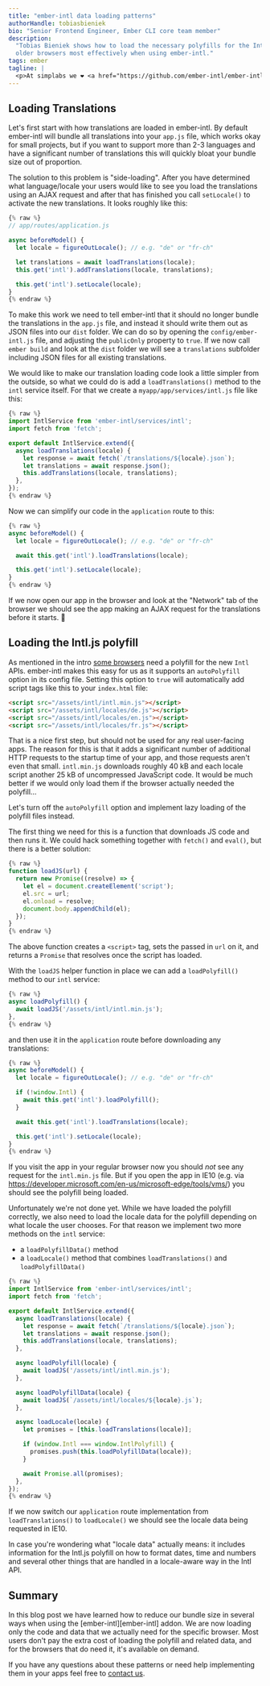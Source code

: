 ```yaml
---
title: "ember-intl data loading patterns"
authorHandle: tobiasbieniek
bio: "Senior Frontend Engineer, Ember CLI core team member"
description:
  "Tobias Bieniek shows how to load the necessary polyfills for the Intl API in
  older browsers most effectively when using ember-intl."
tags: ember
tagline: |
  <p>At simplabs we ❤️ <a href="https://github.com/ember-intl/ember-intl">ember-intl</a> and use it for all our projects where translations or other localizations are needed. ember-intl is based on the native <a href="https://developer.mozilla.org/de/docs/Web/JavaScript/Reference/Global_Objects/Intl">Intl APIs</a> that were introduced in <a href="https://caniuse.com/#feat=internationalization">all newer browsers</a> a while ago. Unfortunately some users are still using browsers that don't support them and this blog post will show you our preferred way to load the necessary polyfill and the associated data.</p>
---
```


## Loading Translations

Let's first start with how translations are loaded in ember-intl. By default
ember-intl will bundle all translations into your `app.js` file, which works
okay for small projects, but if you want to support more than 2-3 languages and
have a significant number of translations this will quickly bloat your bundle
size out of proportion.

The solution to this problem is "side-loading". After you have determined what
language/locale your users would like to see you load the translations using an
AJAX request and after that has finished you call `setLocale()` to activate the
new translations. It looks roughly like this:

```js
{% raw %}
// app/routes/application.js

async beforeModel() {
  let locale = figureOutLocale(); // e.g. "de" or "fr-ch"

  let translations = await loadTranslations(locale);
  this.get('intl').addTranslations(locale, translations);

  this.get('intl').setLocale(locale);
}
{% endraw %}
```

To make this work we need to tell ember-intl that it should no longer bundle the
translations in the `app.js` file, and instead it should write them out as JSON
files into our `dist` folder. We can do so by opening the `config/ember-intl.js`
file, and adjusting the `publicOnly` property to `true`. If we now call
`ember build` and look at the `dist` folder we will see a `translations`
subfolder including JSON files for all existing translations.

We would like to make our translation loading code look a little simpler from
the outside, so what we could do is add a `loadTranslations()` method to the
`intl` service itself. For that we create a `myapp/app/services/intl.js` file
like this:

```js
{% raw %}
import IntlService from 'ember-intl/services/intl';
import fetch from 'fetch';

export default IntlService.extend({
  async loadTranslations(locale) {
    let response = await fetch(`/translations/${locale}.json`);
    let translations = await response.json();
    this.addTranslations(locale, translations);
  },
});
{% endraw %}
```

Now we can simplify our code in the `application` route to this:

```js
{% raw %}
async beforeModel() {
  let locale = figureOutLocale(); // e.g. "de" or "fr-ch"

  await this.get('intl').loadTranslations(locale);

  this.get('intl').setLocale(locale);
}
{% endraw %}
```

If we now open our app in the browser and look at the "Network" tab of the
browser we should see the app making an AJAX request for the translations before
it starts. 🎉

## Loading the Intl.js polyfill

As mentioned in the intro
[some browsers](https://caniuse.com/#feat=internationalization) need a polyfill
for the new `Intl` APIs. ember-intl makes this easy for us as it supports an
`autoPolyfill` option in its config file. Setting this option to `true` will
automatically add script tags like this to your `index.html` file:

```html
<script src="/assets/intl/intl.min.js"></script>
<script src="/assets/intl/locales/de.js"></script>
<script src="/assets/intl/locales/en.js"></script>
<script src="/assets/intl/locales/fr.js"></script>
```

That is a nice first step, but should not be used for any real user-facing apps.
The reason for this is that it adds a significant number of additional HTTP
requests to the startup time of your app, and those requests aren't even that
small. `intl.min.js` downloads roughly 40 kB and each locale script another 25
kB of uncompressed JavaScript code. It would be much better if we would only
load them if the browser actually needed the polyfill...

Let's turn off the `autoPolyfill` option and implement lazy loading of the
polyfill files instead.

The first thing we need for this is a function that downloads JS code and then
runs it. We could hack something together with `fetch()` and `eval()`, but there
is a better solution:

```js
{% raw %}
function loadJS(url) {
  return new Promise((resolve) => {
    let el = document.createElement('script');
    el.src = url;
    el.onload = resolve;
    document.body.appendChild(el);
  });
}
{% endraw %}
```

The above function creates a `<script>` tag, sets the passed in `url` on it, and
returns a `Promise` that resolves once the script has loaded.

With the `loadJS` helper function in place we can add a `loadPolyfill()` method
to our `intl` service:

```js
{% raw %}
async loadPolyfill() {
  await loadJS('/assets/intl/intl.min.js');
},
{% endraw %}
```

and then use it in the `application` route before downloading any translations:

```js
{% raw %}
async beforeModel() {
  let locale = figureOutLocale(); // e.g. "de" or "fr-ch"

  if (!window.Intl) {
    await this.get('intl').loadPolyfill();
  }

  await this.get('intl').loadTranslations(locale);

  this.get('intl').setLocale(locale);
}
{% endraw %}
```

If you visit the app in your regular browser now you should _not_ see any
request for the `intl.min.js` file. But if you open the app in IE10 (e.g. via
<https://developer.microsoft.com/en-us/microsoft-edge/tools/vms/>) you should
see the polyfill being loaded.

Unfortunately we're not done yet. While we have loaded the polyfill correctly,
we also need to load the locale data for the polyfill depending on what locale
the user chooses. For that reason we implement two more methods on the `intl`
service:

- a `loadPolyfillData()` method
- a `loadLocale()` method that combines `loadTranslations()` and
  `loadPolyfillData()`

```js
{% raw %}
import IntlService from 'ember-intl/services/intl';
import fetch from 'fetch';

export default IntlService.extend({
  async loadTranslations(locale) {
    let response = await fetch(`/translations/${locale}.json`);
    let translations = await response.json();
    this.addTranslations(locale, translations);
  },

  async loadPolyfill(locale) {
    await loadJS('/assets/intl/intl.min.js');
  },

  async loadPolyfillData(locale) {
    await loadJS(`/assets/intl/locales/${locale}.js`);
  },

  async loadLocale(locale) {
    let promises = [this.loadTranslations(locale)];

    if (window.Intl === window.IntlPolyfill) {
      promises.push(this.loadPolyfillData(locale));
    }

    await Promise.all(promises);
  },
});
{% endraw %}
```

If we now switch our `application` route implementation from
`loadTranslations()` to `loadLocale()` we should see the locale data being
requested in IE10.

In case you're wondering what "locale data" actually means: it includes
information for the Intl.js polyfill on how to format dates, time and numbers
and several other things that are handled in a locale-aware way in the Intl API.

## Summary

In this blog post we have learned how to reduce our bundle size in several ways
when using the [ember-intl][ember-intl] addon. We are now loading only the code
and data that we actually need for the specific browser. Most users don't pay
the extra cost of loading the polyfill and related data, and for the browsers
that do need it, it's available on demand.

If you have any questions about these patterns or need help implementing them in
your apps feel free to [contact us](/contact/).
